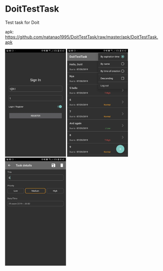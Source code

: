 # DoitTestTask
Test task for Doit

apk: https://github.com/natanao1995/DoitTestTask/raw/master/apk/DoitTestTask.apk

<img src="https://github.com/natanao1995/DoitTestTask/raw/master/apk/signin.jpg" alt="drawing" width="200"/>   <img src="https://github.com/natanao1995/DoitTestTask/raw/master/apk/list.jpg" alt="drawing" width="200"/>   <img src="https://github.com/natanao1995/DoitTestTask/raw/master/apk/edit.jpg" alt="drawing" width="200"/>
